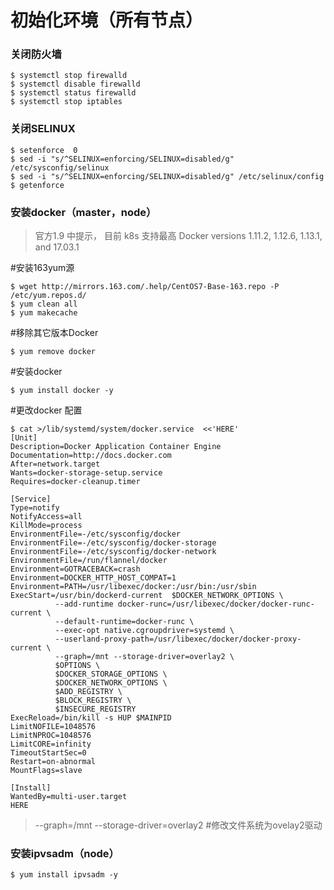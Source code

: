 # 初始化环境（所有节点）

### 关闭防火墙

```
$ systemctl stop firewalld
$ systemctl disable firewalld
$ systemctl status firewalld
$ systemctl stop iptables
```

### 关闭SELINUX

```
$ setenforce  0 
$ sed -i "s/^SELINUX=enforcing/SELINUX=disabled/g" /etc/sysconfig/selinux 
$ sed -i "s/^SELINUX=enforcing/SELINUX=disabled/g" /etc/selinux/config 
$ getenforce
```

### 安装docker（master，node）

> 官方1.9 中提示， 目前 k8s 支持最高 Docker versions 1.11.2, 1.12.6, 1.13.1, and 17.03.1

\#安装163yum源

```
$ wget http://mirrors.163.com/.help/CentOS7-Base-163.repo -P /etc/yum.repos.d/
$ yum clean all
$ yum makecache
```

\#移除其它版本Docker

```
$ yum remove docker
```

\#安装docker

```
$ yum install docker -y
```

\#更改docker 配置

```
$ cat >/lib/systemd/system/docker.service  <<'HERE'
[Unit]
Description=Docker Application Container Engine
Documentation=http://docs.docker.com
After=network.target
Wants=docker-storage-setup.service
Requires=docker-cleanup.timer

[Service]
Type=notify
NotifyAccess=all
KillMode=process
EnvironmentFile=-/etc/sysconfig/docker
EnvironmentFile=-/etc/sysconfig/docker-storage
EnvironmentFile=-/etc/sysconfig/docker-network
EnvironmentFile=/run/flannel/docker
Environment=GOTRACEBACK=crash
Environment=DOCKER_HTTP_HOST_COMPAT=1
Environment=PATH=/usr/libexec/docker:/usr/bin:/usr/sbin
ExecStart=/usr/bin/dockerd-current  $DOCKER_NETWORK_OPTIONS \
          --add-runtime docker-runc=/usr/libexec/docker/docker-runc-current \
          --default-runtime=docker-runc \
          --exec-opt native.cgroupdriver=systemd \
          --userland-proxy-path=/usr/libexec/docker/docker-proxy-current \
          --graph=/mnt --storage-driver=overlay2 \
          $OPTIONS \
          $DOCKER_STORAGE_OPTIONS \
          $DOCKER_NETWORK_OPTIONS \
          $ADD_REGISTRY \
          $BLOCK_REGISTRY \
          $INSECURE_REGISTRY
ExecReload=/bin/kill -s HUP $MAINPID
LimitNOFILE=1048576
LimitNPROC=1048576
LimitCORE=infinity
TimeoutStartSec=0
Restart=on-abnormal
MountFlags=slave

[Install]
WantedBy=multi-user.target
HERE
```

> --graph=/mnt --storage-driver=overlay2  \#修改文件系统为ovelay2驱动

### 安装ipvsadm（node）

```
$ yum install ipvsadm -y
```



